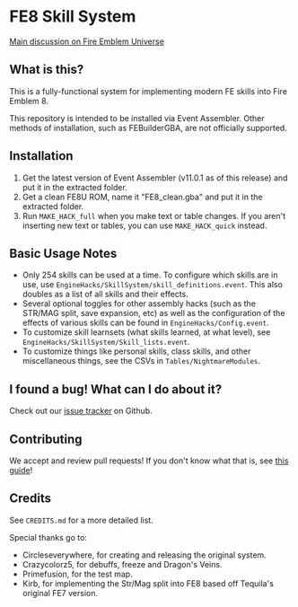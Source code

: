 
# FE8 Skill System

[Main discussion on Fire Emblem Universe](https://feuniverse.us/t/fe8-skill-system-v1-0-254-skills-done-more-on-the-way/2312)

## What is this?

This is a fully-functional system for implementing modern FE skills into Fire
Emblem 8.

This repository is intended to be installed via Event Assembler. Other methods
of installation, such as FEBuilderGBA, are not officially supported.

## Installation

1. Get the latest version of Event Assembler (v11.0.1 as of this release) and put it in the extracted folder.
2. Get a clean FE8U ROM, name it "FE8_clean.gba" and put it in the extracted folder.
3. Run `MAKE_HACK_full` when you make text or table changes. If you aren't inserting new text or tables, you can use `MAKE_HACK_quick` instead.

## Basic Usage Notes

- Only 254 skills can be used at a time. To configure which skills are in use, use `EngineHacks/SkillSystem/skill_definitions.event`. This also doubles as a list of all skills and their effects.
- Several optional toggles for other assembly hacks (such as the STR/MAG split, save expansion, etc) as well as the configuration of the effects of various skills can be found in `EngineHacks/Config.event`.
- To customize skill learnsets (what skills learned, at what level), see `EngineHacks/SkillSystem/Skill_lists.event`.
- To customize things like personal skills, class skills, and other miscellaneous things, see the CSVs in `Tables/NightmareModules`.

## I found a bug! What can I do about it?

Check out our [issue tracker](https://github.com/FireEmblemUniverse/SkillSystem_FE8/issues) on Github.

## Contributing

We accept and review pull requests! If you don't know what that is, see [this guide](https://docs.github.com/en/github/collaborating-with-pull-requests/proposing-changes-to-your-work-with-pull-requests/creating-a-pull-request)!

## Credits

See `CREDITS.md` for a more detailed list.

Special thanks go to:
  - Circleseverywhere, for creating and releasing the original system.
  - Crazycolorz5, for debuffs, freeze and Dragon's Veins.
  - Primefusion, for the test map.
  - Kirb, for implementing the Str/Mag split into FE8 based off Tequila's original FE7 version.


